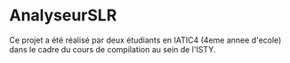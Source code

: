 # AnalyseurSLR
Ce projet a été réalisé par deux étudiants en IATIC4 (4eme annee d'ecole) dans le cadre du cours de compilation au sein de l'ISTY.

